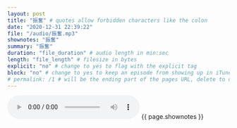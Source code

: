 ```yaml
---
layout: post
title: "振奮" # quotes allow forbidden characters like the colon
date: "2020-12-31 22:39:22"
file: "/audio/振奮.mp3"
shownotes: "振奮"
summary: "振奮"
duration: "file_duration" # audio length in min:sec
length: "file_length" # filesize in bytes
explicit: "no" # change to yes to flag with the explicit tag
block: "no" # change to yes to keep an episode from showing up in iTunes
# permalink: /1 # will be the ending part of the pages URL, delete to default to the title
---
```


<audio controls>
<source src="{{site.url}}{{site.baseurl}}{{ page.file }}" type="audio/x-mp3">
Your browser does not support the audio element.
</audio>
{{ page.shownotes }}
